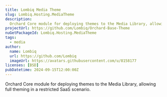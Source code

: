 ```yaml
---
title: Lombiq Media Theme
slug: Lombiq.Hosting.MediaTheme
description:
  Orchard Core module for deploying themes to the Media Library, allowing full theming in a restricted SaaS scenario.
projectUrl: https://github.com/Lombiq/Orchard-Base-Theme
nuGetPackageId: Lombiq.Hosting.MediaTheme
tags:
  - media
author:
  name: Lombiq
  url: https://github.com/Lombiq
  imageUrl: https://avatars.githubusercontent.com/u/8158177
licenses: [BSD]
pubDatetime: 2024-09-15T12:00:00Z
---
```


Orchard Core module for deploying themes to the Media Library, allowing full theming in a restricted SaaS scenario.